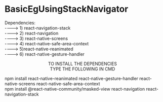 # BasicEgUsingStackNavigator
Dependencies:<br/>----> 1) react-navigation-stack<br/> ----> 2) react-navigation<br/> ----> 3) react-native-screens<br/>
----> 4) react-native-safe-area-context<br/> ----> 5)react-native-reanimated<br/> ----> 6) react-native-gesture-handler<br/>
<p align="center">
TO INSTALL THE DEPENDENCIES <br/>
TYPE THE FOLLOWING IN CMD <br/>
  </p>
npm install react-native-reanimated react-native-gesture-handler react-native-screens react-native-safe-area-context<br/>
npm install @react-native-community/masked-view react-navigation react-navigation-stack<br/>
